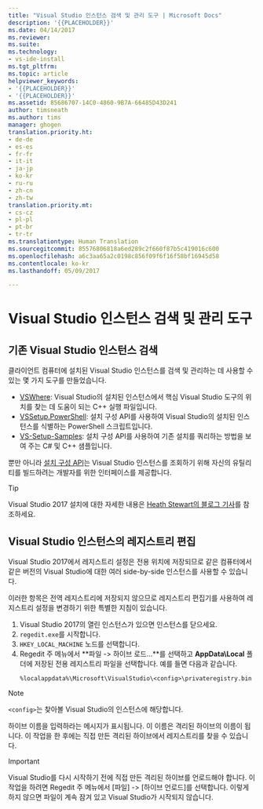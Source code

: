 ```yaml
---
title: "Visual Studio 인스턴스 검색 및 관리 도구 | Microsoft Docs"
description: '{{PLACEHOLDER}}'
ms.date: 04/14/2017
ms.reviewer: 
ms.suite: 
ms.technology:
- vs-ide-install
ms.tgt_pltfrm: 
ms.topic: article
helpviewer_keywords:
- '{{PLACEHOLDER}}'
- '{{PLACEHOLDER}}'
ms.assetid: 85686707-14C0-4860-9B7A-66485D43D241
author: timsneath
ms.author: tims
manager: ghogen
translation.priority.ht:
- de-de
- es-es
- fr-fr
- it-it
- ja-jp
- ko-kr
- ru-ru
- zh-cn
- zh-tw
translation.priority.mt:
- cs-cz
- pl-pl
- pt-br
- tr-tr
ms.translationtype: Human Translation
ms.sourcegitcommit: 85576806818a6ed289c2f660f87b5c419016c600
ms.openlocfilehash: a6c3aa65a2c0198c856f09f6f16f58bf16945d58
ms.contentlocale: ko-kr
ms.lasthandoff: 05/09/2017

---
```

# <a name="tools-for-detecting-and-managing-visual-studio-instances"></a>Visual Studio 인스턴스 검색 및 관리 도구

## <a name="detecting-existing-visual-studio-instances"></a>기존 Visual Studio 인스턴스 검색
클라이언트 컴퓨터에 설치된 Visual Studio 인스턴스를 검색 및 관리하는 데 사용할 수 있는 몇 가지 도구를 만들었습니다.

* [VSWhere](https://github.com/microsoft/vswhere): Visual Studio의 설치된 인스턴스에서 핵심 Visual Studio 도구의 위치를 찾는 데 도움이 되는 C++ 실행 파일입니다.
* [VSSetup.PowerShell](https://github.com/microsoft/vssetup.powershell): 설치 구성 API를 사용하여 Visual Studio의 설치된 인스턴스를 식별하는 PowerShell 스크립트입니다.
* [VS-Setup-Samples](https://github.com/microsoft/vs-setup-samples): 설치 구성 API를 사용하여 기존 설치를 쿼리하는 방법을 보여 주는 C# 및 C++ 샘플입니다.

뿐만 아니라 [설치 구성 API](https://msdn.microsoft.com/en-us/library/microsoft.visualstudio.setup.configuration.aspx)는 Visual Studio 인스턴스를 조회하기 위해 자신의 유틸리티를 빌드하려는 개발자를 위한 인터페이스를 제공합니다.

>[!TIP]
>Visual Studio 2017 설치에 대한 자세한 내용은 [Heath Stewart의 블로그 기사](https://blogs.msdn.microsoft.com/heaths/tag/vs2017/)를 참조하세요.


## <a name="editing-the-registry-for-a-visual-studio-instance"></a>Visual Studio 인스턴스의 레지스트리 편집
Visual Studio 2017에서 레지스트리 설정은 전용 위치에 저장되므로 같은 컴퓨터에서 같은 버전의 Visual Studio에 대한 여러 side-by-side 인스턴스를 사용할 수 있습니다.

이러한 항목은 전역 레지스트리에 저장되지 않으므로 레지스트리 편집기를 사용하여 레지스트리 설정을 변경하기 위한 특별한 지침이 있습니다.

1. Visual Studio 2017의 열린 인스턴스가 있으면 인스턴스를 닫으세요.
2. `regedit.exe`를 시작합니다.
3. `HKEY_LOCAL_MACHINE` 노드를 선택합니다.
4. Regedit 주 메뉴에서 **파일 -> 하이브 로드...**를 선택하고 **AppData\Local** 폴더에 저장된 전용 레지스트리 파일을 선택합니다. 예를 들면 다음과 같습니다.
   ```
   %localappdata%\Microsoft\VisualStudio\<config>\privateregistry.bin
   ```

> [!NOTE]
> `<config>`는 찾아볼 Visual Studio의 인스턴스에 해당합니다.

하이브 이름을 입력하라는 메시지가 표시됩니다. 이 이름은 격리된 하이브의 이름이 됩니다. 이 작업을 한 후에는 직접 만든 격리된 하이브에서 레지스트리를 찾을 수 있습니다.

> [!IMPORTANT]
> Visual Studio를 다시 시작하기 전에 직접 만든 격리된 하이브를 언로드해야 합니다. 이 작업을 하려면 Regedit 주 메뉴에서 [파일] -> [하이브 언로드]를 선택합니다. 이렇게 하지 않으면 파일이 계속 잠겨 있고 Visual Studio가 시작되지 않습니다.

